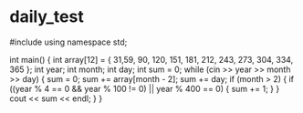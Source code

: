 # daily_test

#include <iostream>
using namespace std;

int main()
{
	int array[12] = { 31,59, 90, 120, 151, 181, 212, 243, 273, 304, 334, 365 };
	int year;
	int month;
	int day;
	int sum = 0;
	while (cin >> year >> month >> day)
	{
		sum = 0;
		sum += array[month - 2];
		sum += day;
		if (month > 2)
		{
			if ((year % 4 == 0 && year % 100 != 0)
				|| year % 400 == 0)
			{
				sum += 1;
			}
		}
		cout << sum << endl;
	}
}
